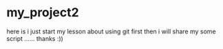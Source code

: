 # my_project2
here is i just start my lesson about using git first 
then i will share my some script ...... thanks :))
